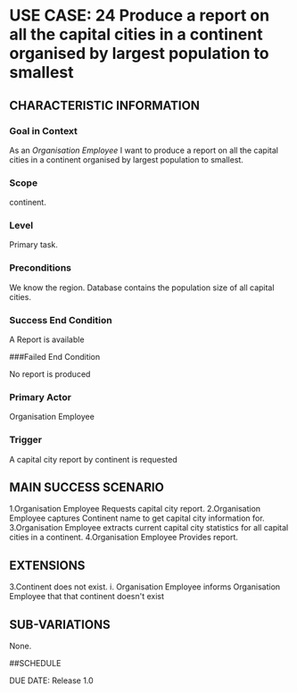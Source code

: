 # USE CASE: 24 Produce a report on all the capital cities in a continent organised by largest population to smallest

## CHARACTERISTIC INFORMATION

### Goal in Context

As an *Organisation Employee* I want to produce a report on all the capital cities in a continent organised by largest population to smallest.

### Scope

continent.

### Level

Primary task.

### Preconditions

We know the region. Database contains the population size of all capital cities.

### Success End Condition

A Report is available

###Failed End Condition

No report is produced

### Primary Actor

Organisation Employee

### Trigger

A capital city report by continent is requested

## MAIN SUCCESS SCENARIO

1.Organisation Employee Requests capital city report.
2.Organisation Employee captures Continent name to get capital city information for.
3.Organisation Employee extracts current capital city statistics for all capital cities in a continent.
4.Organisation Employee Provides report.

## EXTENSIONS

3.Continent does not exist.
    i. Organisation Employee informs Organisation Employee that that continent doesn't exist

## SUB-VARIATIONS

None.

##SCHEDULE

DUE DATE: Release 1.0